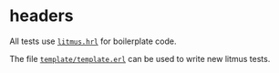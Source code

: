 # headers
All tests use [`litmus.hrl`](./litmus.hrl) for boilerplate code.

The file [`template/template.erl`](./template/template.erl) can be used to write new litmus tests.
